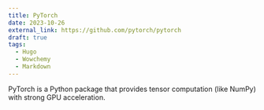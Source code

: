 ```yaml
---
title: PyTorch
date: 2023-10-26
external_link: https://github.com/pytorch/pytorch
draft: true
tags:
  - Hugo
  - Wowchemy
  - Markdown
---
```


PyTorch is a Python package that provides tensor computation (like NumPy) with strong GPU acceleration.

<!--more-->

